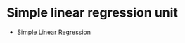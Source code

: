 # Simple linear regression unit

- [Simple Linear Regression](https://matackett.github.io/intro-regression-slides/slr/slr-intro.html#1)

